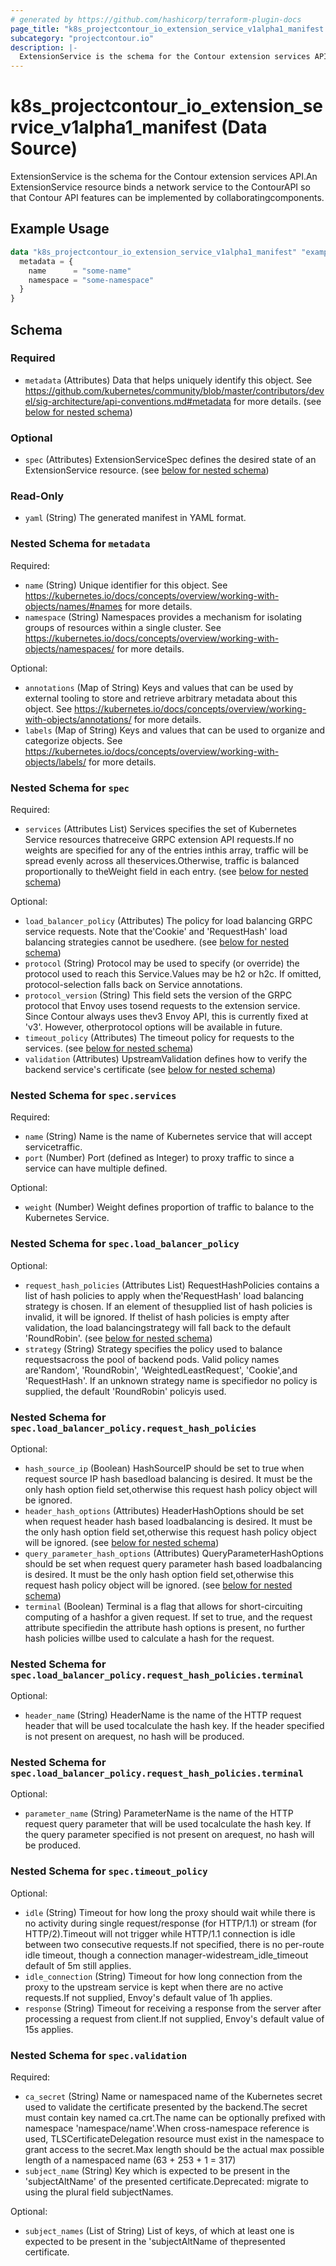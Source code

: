 ```yaml
---
# generated by https://github.com/hashicorp/terraform-plugin-docs
page_title: "k8s_projectcontour_io_extension_service_v1alpha1_manifest Data Source - terraform-provider-k8s"
subcategory: "projectcontour.io"
description: |-
  ExtensionService is the schema for the Contour extension services API.An ExtensionService resource binds a network service to the ContourAPI so that Contour API features can be implemented by collaboratingcomponents.
---
```


# k8s_projectcontour_io_extension_service_v1alpha1_manifest (Data Source)

ExtensionService is the schema for the Contour extension services API.An ExtensionService resource binds a network service to the ContourAPI so that Contour API features can be implemented by collaboratingcomponents.

## Example Usage

```terraform
data "k8s_projectcontour_io_extension_service_v1alpha1_manifest" "example" {
  metadata = {
    name      = "some-name"
    namespace = "some-namespace"
  }
}
```

<!-- schema generated by tfplugindocs -->
## Schema

### Required

- `metadata` (Attributes) Data that helps uniquely identify this object. See https://github.com/kubernetes/community/blob/master/contributors/devel/sig-architecture/api-conventions.md#metadata for more details. (see [below for nested schema](#nestedatt--metadata))

### Optional

- `spec` (Attributes) ExtensionServiceSpec defines the desired state of an ExtensionService resource. (see [below for nested schema](#nestedatt--spec))

### Read-Only

- `yaml` (String) The generated manifest in YAML format.

<a id="nestedatt--metadata"></a>
### Nested Schema for `metadata`

Required:

- `name` (String) Unique identifier for this object. See https://kubernetes.io/docs/concepts/overview/working-with-objects/names/#names for more details.
- `namespace` (String) Namespaces provides a mechanism for isolating groups of resources within a single cluster. See https://kubernetes.io/docs/concepts/overview/working-with-objects/namespaces/ for more details.

Optional:

- `annotations` (Map of String) Keys and values that can be used by external tooling to store and retrieve arbitrary metadata about this object. See https://kubernetes.io/docs/concepts/overview/working-with-objects/annotations/ for more details.
- `labels` (Map of String) Keys and values that can be used to organize and categorize objects. See https://kubernetes.io/docs/concepts/overview/working-with-objects/labels/ for more details.


<a id="nestedatt--spec"></a>
### Nested Schema for `spec`

Required:

- `services` (Attributes List) Services specifies the set of Kubernetes Service resources thatreceive GRPC extension API requests.If no weights are specified for any of the entries inthis array, traffic will be spread evenly across all theservices.Otherwise, traffic is balanced proportionally to theWeight field in each entry. (see [below for nested schema](#nestedatt--spec--services))

Optional:

- `load_balancer_policy` (Attributes) The policy for load balancing GRPC service requests. Note that the'Cookie' and 'RequestHash' load balancing strategies cannot be usedhere. (see [below for nested schema](#nestedatt--spec--load_balancer_policy))
- `protocol` (String) Protocol may be used to specify (or override) the protocol used to reach this Service.Values may be h2 or h2c. If omitted, protocol-selection falls back on Service annotations.
- `protocol_version` (String) This field sets the version of the GRPC protocol that Envoy uses tosend requests to the extension service. Since Contour always uses thev3 Envoy API, this is currently fixed at 'v3'. However, otherprotocol options will be available in future.
- `timeout_policy` (Attributes) The timeout policy for requests to the services. (see [below for nested schema](#nestedatt--spec--timeout_policy))
- `validation` (Attributes) UpstreamValidation defines how to verify the backend service's certificate (see [below for nested schema](#nestedatt--spec--validation))

<a id="nestedatt--spec--services"></a>
### Nested Schema for `spec.services`

Required:

- `name` (String) Name is the name of Kubernetes service that will accept servicetraffic.
- `port` (Number) Port (defined as Integer) to proxy traffic to since a service can have multiple defined.

Optional:

- `weight` (Number) Weight defines proportion of traffic to balance to the Kubernetes Service.


<a id="nestedatt--spec--load_balancer_policy"></a>
### Nested Schema for `spec.load_balancer_policy`

Optional:

- `request_hash_policies` (Attributes List) RequestHashPolicies contains a list of hash policies to apply when the'RequestHash' load balancing strategy is chosen. If an element of thesupplied list of hash policies is invalid, it will be ignored. If thelist of hash policies is empty after validation, the load balancingstrategy will fall back to the default 'RoundRobin'. (see [below for nested schema](#nestedatt--spec--load_balancer_policy--request_hash_policies))
- `strategy` (String) Strategy specifies the policy used to balance requestsacross the pool of backend pods. Valid policy names are'Random', 'RoundRobin', 'WeightedLeastRequest', 'Cookie',and 'RequestHash'. If an unknown strategy name is specifiedor no policy is supplied, the default 'RoundRobin' policyis used.

<a id="nestedatt--spec--load_balancer_policy--request_hash_policies"></a>
### Nested Schema for `spec.load_balancer_policy.request_hash_policies`

Optional:

- `hash_source_ip` (Boolean) HashSourceIP should be set to true when request source IP hash basedload balancing is desired. It must be the only hash option field set,otherwise this request hash policy object will be ignored.
- `header_hash_options` (Attributes) HeaderHashOptions should be set when request header hash based loadbalancing is desired. It must be the only hash option field set,otherwise this request hash policy object will be ignored. (see [below for nested schema](#nestedatt--spec--load_balancer_policy--request_hash_policies--header_hash_options))
- `query_parameter_hash_options` (Attributes) QueryParameterHashOptions should be set when request query parameter hash based loadbalancing is desired. It must be the only hash option field set,otherwise this request hash policy object will be ignored. (see [below for nested schema](#nestedatt--spec--load_balancer_policy--request_hash_policies--query_parameter_hash_options))
- `terminal` (Boolean) Terminal is a flag that allows for short-circuiting computing of a hashfor a given request. If set to true, and the request attribute specifiedin the attribute hash options is present, no further hash policies willbe used to calculate a hash for the request.

<a id="nestedatt--spec--load_balancer_policy--request_hash_policies--header_hash_options"></a>
### Nested Schema for `spec.load_balancer_policy.request_hash_policies.terminal`

Optional:

- `header_name` (String) HeaderName is the name of the HTTP request header that will be used tocalculate the hash key. If the header specified is not present on arequest, no hash will be produced.


<a id="nestedatt--spec--load_balancer_policy--request_hash_policies--query_parameter_hash_options"></a>
### Nested Schema for `spec.load_balancer_policy.request_hash_policies.terminal`

Optional:

- `parameter_name` (String) ParameterName is the name of the HTTP request query parameter that will be used tocalculate the hash key. If the query parameter specified is not present on arequest, no hash will be produced.




<a id="nestedatt--spec--timeout_policy"></a>
### Nested Schema for `spec.timeout_policy`

Optional:

- `idle` (String) Timeout for how long the proxy should wait while there is no activity during single request/response (for HTTP/1.1) or stream (for HTTP/2).Timeout will not trigger while HTTP/1.1 connection is idle between two consecutive requests.If not specified, there is no per-route idle timeout, though a connection manager-widestream_idle_timeout default of 5m still applies.
- `idle_connection` (String) Timeout for how long connection from the proxy to the upstream service is kept when there are no active requests.If not supplied, Envoy's default value of 1h applies.
- `response` (String) Timeout for receiving a response from the server after processing a request from client.If not supplied, Envoy's default value of 15s applies.


<a id="nestedatt--spec--validation"></a>
### Nested Schema for `spec.validation`

Required:

- `ca_secret` (String) Name or namespaced name of the Kubernetes secret used to validate the certificate presented by the backend.The secret must contain key named ca.crt.The name can be optionally prefixed with namespace 'namespace/name'.When cross-namespace reference is used, TLSCertificateDelegation resource must exist in the namespace to grant access to the secret.Max length should be the actual max possible length of a namespaced name (63 + 253 + 1 = 317)
- `subject_name` (String) Key which is expected to be present in the 'subjectAltName' of the presented certificate.Deprecated: migrate to using the plural field subjectNames.

Optional:

- `subject_names` (List of String) List of keys, of which at least one is expected to be present in the 'subjectAltName of thepresented certificate.

